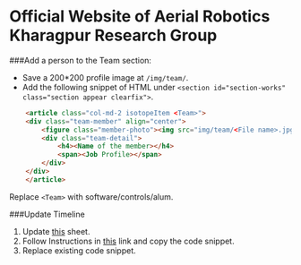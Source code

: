 # Official Website of Aerial Robotics Kharagpur Research Group

###Add a person to the Team section:
* Save a 200*200 profile image at `/img/team/`.  
* Add the following snippet of HTML under `<section id="section-works" class="section appear clearfix">`.
```html
    <article class="col-md-2 isotopeItem <Team>">
	<div class="team-member" align="center">
		<figure class="member-photo"><img src="img/team/<File name>.jpg" alt="" /></figure>
		<div class="team-detail">
			<h4><Name of the member></h4>
			<span><Job Profile></span>					
		</div>
	</div>
    </article>
```
   Replace `<Team>` with software/controls/alum.

###Update Timeline

1. Update [this](https://docs.google.com/spreadsheets/d/17GkwckjXf9-SOHWS-RTAXMs0ZKNH2kkr-cO_gQnfGOE/edit#gid=0) sheet.
2. Follow Instructions in [this](http://timeline.knightlab.com/) link and copy the code snippet.
3. Replace existing code snippet.
